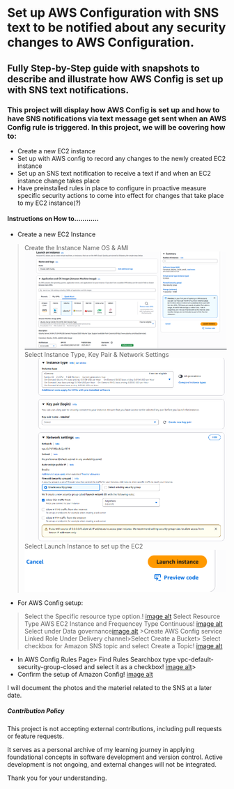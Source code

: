 # Set up AWS Configuration with SNS text to be notified about any security changes to AWS Configuration.

## Fully Step-by-Step guide with snapshots to describe and illustrate how AWS Config is set up with SNS text notifications.

### This project will display how AWS Config is set up and how to have SNS notifications via text message get sent when an AWS Config rule is triggered.  In this project, we will be covering how to:
* Create a new EC2 instance
* Set up with AWS config to record any changes to the newly created EC2 instance
* Set up an SNS text notification to receive a text if and when an EC2 instance change takes place
* Have preinstalled rules in place to configure in proactive measure specific security actions to come into effect for changes that take place to my EC2 instance(?)

#### Instructions on How to............
* Create a new EC2 Instance
>Create the Instance Name OS & AMI![image alt](https://github.com/Cheskieman/AWS-Configuration-with-SNS/blob/main/Launch%20and%20Instance%20Name%20,%20Application%20OS%20AMI%20Setup.png?raw=true)
> Select Instance Type, Key Pair & Network Settings![image alt](https://github.com/Cheskieman/AWS-Configuration-with-SNS/blob/main/Launch%20An%20Instance%20Instance%20type%20Key%20Pair%20Network%20Settings.png?raw=true)
>Select Launch Instance to set up the EC2 ![image alt](https://github.com/Cheskieman/AWS-Configuration-with-SNS/blob/main/Launch%20and%20Instance%20Select%20Launch%20Instance.png?raw=true)
* For AWS Config setup:
 > Select the Specific resource type option.! [image alt](https://github.com/Cheskieman/AWS-Configuration-with-SNS/blob/main/AWS%20CONFIG%20RECORDING%20Setting%20PAGE.png?raw=true)
 >  Select Resource Type AWS EC2 Instance and Frequencey Type Continuous! [image alt](https://github.com/Cheskieman/AWS-Configuration-with-SNS/blob/main/AWS%20Configuration%20Data%20Governace%20.png?raw=true)
 > Select under Data governance[image alt](https://github.com/Cheskieman/AWS-Configuration-with-SNS/blob/main/AWS%20Configuration%20Data%20Governace%20.png?raw=true) >Create AWS Config service Linked Role
> Under Delivery channel>Select Create a Bucket> Select checkbox for Amazon SNS topic and select Create a Topic! [image alt](https://github.com/Cheskieman/AWS-Configuration-with-SNS/blob/main/AWS%20CONFIG%20DELIVERY%20ADDRESS%20AND%20SNS%20SETTING%20PAGE.png?raw=true)
* In AWS Config Rules Page> Find Rules Searchbox type vpc-default-security-group-closed and select it as a checkbox! [image alt](https://github.com/Cheskieman/AWS-Configuration-with-SNS/blob/main/AWS%20Config%20Rules%20Page.png?raw=true)> 
* Confirm the setup of Amazon Config! [image alt](https://github.com/Cheskieman/AWS-Configuration-with-SNS/blob/main/AWS%20Config%20Review%20Confirm%20.png?raw=true)

I will document the photos and the materiel related to the SNS at a later date.

##### Contribution Policy

This project is not accepting external contributions, including pull requests or feature requests.

It serves as a personal archive of my learning journey in applying foundational concepts in software development and version control. Active development is not ongoing, and external changes will not be integrated.

Thank you for your understanding.



